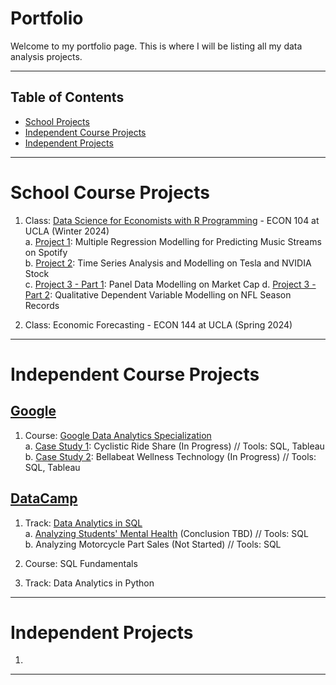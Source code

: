 # Portfolio

Welcome to my portfolio page. This is where I will be listing all my data analysis projects.

***

## Table of Contents
- [School Projects](#school-projects)
- [Independent Course Projects](#independent-course-projects)
- [Independent Projects](#independent-projects)

***

# School Course Projects

1. Class: [Data Science for Economists with R Programming](https://github.com/kivatmojo/econ_104) - ECON 104 at UCLA (Winter 2024)  
   a. [Project 1](https://github.com/kivatmojo/econ_104/blob/main/Project_1/README.md): Multiple Regression Modelling for Predicting Music Streams on Spotify    
   b. [Project 2](https://github.com/kivatmojo/econ_104/blob/main/Project_2/README.md): Time Series Analysis and Modelling on Tesla and NVIDIA Stock   
   c. [Project 3 - Part 1](https://github.com/kivatmojo/econ_104/blob/main/Project_3/part1/README.md): Panel Data Modelling on Market Cap
   d. [Project 3 - Part 2](https://github.com/kivatmojo/econ_104/blob/main/Project_3/part2/README.md): Qualitative Dependent Variable Modelling on NFL Season Records 
     
3. Class: Economic Forecasting - ECON 144 at UCLA (Spring 2024)

*** 
# Independent Course Projects

## [Google](https://github.com/kivatmojo/google_data_analytics#google)
1. Course: [Google Data Analytics Specialization](https://github.com/kivatmojo/google_data_analytics#data-analytics-specialization)  
   a. [Case Study 1](https://github.com/kivatmojo/google_data_analytics/blob/main/cyclistic_ride_share/README.md): Cyclistic Ride Share (In Progress) // Tools: SQL, Tableau  
   b. [Case Study 2](https://github.com/kivatmojo/google_data_analytics/blob/main/bellabeat_wellness/README.md): Bellabeat Wellness Technology (In Progress) // Tools: SQL, Tableau
  
## [DataCamp](https://github.com/kivatmojo/datacamp)
1. Track: [Data Analytics in SQL](https://github.com/kivatmojo/datacamp#data-analyst-in-sql-track)  
   a. [Analyzing Students' Mental Health](https://github.com/kivatmojo/datacamp/blob/main/student_mental_health/README.md#analyzing-students-mental-health) (Conclusion TBD) // Tools: SQL  
   b. Analyzing Motorcycle Part Sales (Not Started) // Tools: SQL

2. Course: SQL Fundamentals

3. Track: Data Analytics in Python
***

# Independent Projects

1. 

***


